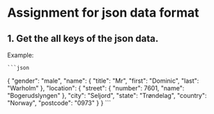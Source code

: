 # Assignment for json data format

## 1. Get the all keys of the json data. 

Example:
    
    ```json
{
    "gender": "male",
    "name": {
        "title": "Mr",
        "first": "Dominic",
        "last": "Warholm"
    },
    "location": {
        "street": {
            "number": 7601,
            "name": "Bogerudslyngen"
        },
        "city": "Seljord",
        "state": "Trøndelag",
        "country": "Norway",
        "postcode": "0973"
    }
}
    ```
